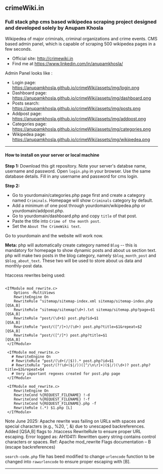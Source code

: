 ## crimeWiki.in
### Full stack php cms based wikipedea scraping project designed and developed solely by Anupam Khosla 

Wikipedea of major criminals, criminal organizations and crime events. CMS based admin panel, which is capable of scraping 500 wikipedea pages in a few seconds.

- Official site: http://crimewiki.in 
- Find me at https://www.linkedin.com/in/anupamkhosla/

Admin Panel looks like :  

- Login page: https://anupamkhosla.github.io/crimeWiki/assets/img/login.png  
- Dashboard page: https://anupamkhosla.github.io/crimeWiki/assets/img/dashboard.png  
- Posts search: https://anupamkhosla.github.io/crimeWiki/assets/img/posts.png  
- Addpost page: https://anupamkhosla.github.io/crimeWiki/assets/img/addpost.png  
- Categories page: https://anupamkhosla.github.io/crimeWiki/assets/img/categories.png 
- Wikipedea page: https://anupamkhosla.github.io/crimeWiki/assets/img/wikipedea.png


------------------

#### How to install on your server or local machine

**Step 1:** Download this git repository. Note your server's databse name, username and password. Open `login.php` in your browser. Use the same database details. Fill in any username and password for cms login.  

**Step 2:** 

- Go to yourdomain/categories.php page first and create a category named `Criminals`.  Homepage will show `Criminals` category by default.  
- Add a minimum of one post through yourdomain/wikipedea.php or yourdomain/addpost.php. 
- Go to yourdomain/dashboard.php and copy `title` of that post.
- Paste the title into `Crime of the month post`.
- Set the `About The CrimeWiki text`. 

Go to yourdomain and the website will work now.

**Meta:** php will automatically create category named `Blog` -- this is mandatory for homepage to show dynamic posts and about us section text. php will make two posts in the blog category, namely `$blog_month_post` and `$blog_about_text`. These two will be used to store about us data and monthly-post data.

htaccess rewrites being used:  

```

<IfModule mod_rewrite.c>
    Options -MultiViews
    RewriteEngine On
    RewriteRule ^sitemap/sitemap-index.xml sitemap/sitemap-index.php    [QSA,B]
    RewriteRule ^sitemap/sitemap(\d+).txt sitemap/sitemap.php?page=$1   [QSA,B]
    RewriteRule ^post/(\d+$) post.php?id=$1                             [QSA,B]
    RewriteRule ^post/([^/]+)/(\d+) post.php?title=$1&repeat=$2         [QSA,B]
    RewriteRule ^post/([^/]*) post.php?title=$1                         [QSA,B]
 </IfModule>
  
 <IfModule mod_rewrite.c>
   # RewriteEngine On
   # RewriteRule ^post/(\d+(/|$)).* post.php?id=$1
   # RewriteRule ^post/(?!\d+($|/))([^/\n\r]+)($|/)(\d+)? post.php?title=$2&repeat=$4 
   # Very important regexes created for post.php page
 </IfModule>

 <IfModule mod_rewrite.c>
    RewriteEngine On
    RewriteCond %{REQUEST_FILENAME} !-d
    RewriteCond %{REQUEST_FILENAME} !-f
    RewriteCond %{REQUEST_FILENAME}.php -f
    RewriteRule (.*) $1.php [L]
 </IfModule>

```

Note June 2025: Apache rewrite was failing on URLs with spaces and special characters (e.g., %20, ', &) due to unescaped backreferences. Added [QSA,B] flags to .htaccess RewriteRule to ensure proper URL escaping. Error logged as: AH10411: Rewritten query string contains control characters or spaces.
Ref: Apache mod_rewrite Flags documentation – B (escape backreferences)

`search-code.php` file has beed modified to change `urlencode` function to be changed into `rawurlencode` to ensure proper escaping with [B].

-------------------

